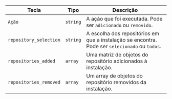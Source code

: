| Tecla                  | Tipo     | Descrição                                                                                      |
| ---------------------- | -------- | ---------------------------------------------------------------------------------------------- |
| `Ação`                 | `string` | A ação que foi executada. Pode ser `adicionado` ou `removido`.                                 |
| `repository_selection` | `string` | A escolha dos repositórios em que a instalação se encontra. Pode ser `selecionado` ou `todos`. |
| `repositories_added`   | `array`  | Uma matriz de objetos do repositório adicionados à instalação.                                 |
| `repositories_removed` | `array`  | Um array de objetos do repositório removidos da instalação.                                    |
